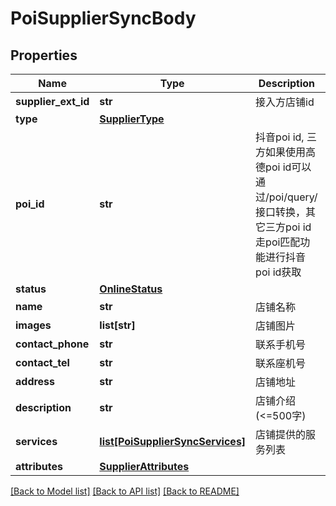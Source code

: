 # PoiSupplierSyncBody

## Properties
Name | Type | Description | Notes
------------ | ------------- | ------------- | -------------
**supplier_ext_id** | **str** | 接入方店铺id | 
**type** | [**SupplierType**](SupplierType.md) |  | 
**poi_id** | **str** | 抖音poi id, 三方如果使用高德poi id可以通过/poi/query/接口转换，其它三方poi id走poi匹配功能进行抖音poi id获取 | 
**status** | [**OnlineStatus**](OnlineStatus.md) |  | 
**name** | **str** | 店铺名称 | 
**images** | **list[str]** | 店铺图片 | 
**contact_phone** | **str** | 联系手机号 | [optional] 
**contact_tel** | **str** | 联系座机号 | [optional] 
**address** | **str** | 店铺地址 | [optional] 
**description** | **str** | 店铺介绍(&lt;&#x3D;500字) | [optional] 
**services** | [**list[PoiSupplierSyncServices]**](PoiSupplierSyncServices.md) | 店铺提供的服务列表 | [optional] 
**attributes** | [**SupplierAttributes**](SupplierAttributes.md) |  | 

[[Back to Model list]](../README.md#documentation-for-models) [[Back to API list]](../README.md#documentation-for-api-endpoints) [[Back to README]](../README.md)

